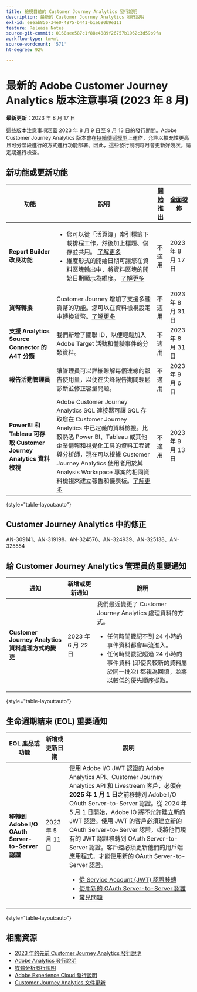 ```yaml
---
title: 檢視目前的 Customer Journey Analytics 發行說明
description: 最新的 Customer Journey Analytics 發行說明
exl-id: e8eab856-34e0-4875-b441-b1e680b9e111
feature: Release Notes
source-git-commit: 0160aee587c1f88e4889f26757b1962c3d59b9fa
workflow-type: tm+mt
source-wordcount: '571'
ht-degree: 92%

---
```


# 最新的 Adobe Customer Journey Analytics 版本注意事項 (2023 年 8 月)

**最新更新**：2023 年 8 月 17 日

這些版本注意事項涵蓋 2023 年 8 月 9 日至 9 月 13 日的發行期間。Adobe Customer Journey Analytics 版本會在[持續傳遞模型](releases.md)上運作，允許以擴充性更高且可分階段進行的方式進行功能部署。因此，這些發行說明每月會更新好幾次。請定期進行檢查。

## 新功能或更新功能

| 功能 | 說明 | [開始推出](releases.md) | [全面發佈](releases.md) |
| ----------- | ---------- | ------- | ---- |
| **Report Builder 改良功能** | <ul><li>您可以從「活頁簿」索引標籤下載排程工作，然後加上標題、儲存並共用。 [了解更多](/help/report-builder/schedule-reportbuilder.md)</li><li>維度形式的開始日期可讓您在資料區塊輸出中，將資料區塊的開始日期顯示為維度。 [了解更多](/help/report-builder/create-a-data-block.md) </li></ul> | 不適用 | 2023 年 8 月 17 日 |
| **貨幣轉換** | Customer Journey 增加了支援多種貨幣的功能。您可以在資料檢視設定中轉換貨幣。[了解更多](/help/data-views/component-settings/format.md) | 不適用 | 2023 年 8 月 31 日 |
| **支援 Analytics Source Connector 的 A4T 分類** | 我們新增了關聯 ID，以便輕鬆加入 Adobe Target 活動和體驗事件的分類資料。 | 不適用 | 2023 年 8 月 31 日 |
| **報告活動管理員** | 讓管理員可以詳細瞭解每個連線的報告使用量，以便在尖峰報告期間輕鬆診斷並修正容量問題。 | 不適用 | 2023 年 9 月 6 日 |
| **PowerBI 和 Tableau 可存取 Customer Journey Analytics 資料檢視** | Adobe Customer Journey Analytics SQL 連接器可讓 SQL 存取您在 Customer Journey Analytics 中已定義的資料檢視。比較熟悉 Power BI、Tableau 或其他企業情報和視覺化工具的資料工程師與分析師，現在可以根據 Customer Journey Analytics 使用者用於其 Analysis Workspace 專案的相同資料檢視來建立報告和儀表板。[了解更多](/help/data-views/sql-connector.md) | 不適用 | 2023 年 9 月 13 日 |

{style="table-layout:auto"}

## Customer Journey Analytics 中的修正

AN-309141、AN-319198、AN-324576、AN-324939、AN-325138、AN-325554

## 給 Customer Journey Analytics 管理員的重要通知

| 通知 | 新增或更新通知 | 說明 |
| --- | --- | --- |
| **Customer Journey Analytics 資料處理方式的變更** | 2023 年 6 月 22 日 | 我們最近變更了 Customer Journey Analytics 處理資料的方式。<ul><li>任何時間戳記不到 24 小時的事件資料都會串流進入。</li><li>任何時間戳記超過 24 小時的事件資料 (即使與較新的資料屬於同一批次) 都視為回填，並將以較低的優先順序擷取。</li></ul> |

{style="table-layout:auto"}

## 生命週期結束 (EOL) 重要通知

| EOL 產品或功能 | 新增或更新日期 | 說明 |
| --- | --- | --- |
| **移轉到 Adobe I/O OAuth Server-to-Server 認證** | 2023 年 5 月 11 日 | 使用 Adobe I/O JWT 認證的 Adobe Analytics API、Customer Journey Analytics API 和 Livestream 客戶，必須在 **2025 年 1 月 1 日**&#x200B;之前移轉到 Adobe I/O OAuth Server-to-Server 認證。從 2024 年 5 月 1 日開始，Adobe IO 將不允許建立新的 JWT 認證。使用 JWT 的客戶必須建立新的 OAuth Server-to-Server 認證，或將他們現有的 JWT 認證移轉到 OAuth Server-to-Server 認證。客戶還必須更新他們的用戶端應用程式，才能使用新的 OAuth Server-to-Server 認證。 <ul><li>[從 Service Account (JWT) 認證移轉](https://developer.adobe.com/developer-console/docs/guides/authentication/ServerToServerAuthentication/migration/)</li><li>[使用新的 OAuth Server-to-Server 認證](https://developer.adobe.com/developer-console/docs/guides/authentication/ServerToServerAuthentication/implementation/)</li><li>[常見問題](https://developer.adobe.com/developer-console/docs/guides/authentication/ServerToServerAuthentication/faqs/)</li></ul> |

{style="table-layout:auto"}


## 相關資源

* [2023 年的先前 Customer Journey Analytics 發行說明](/help/release-notes/2023.md)
* [Adobe Analytics 發行說明](https://experienceleague.adobe.com/docs/analytics/release-notes/latest.html?lang=zh-Hant)
* [媒體分析發行說明](https://experienceleague.adobe.com/docs/media-analytics/using/additional-resources/release-notes.html?lang=zh-Hant)
* [Adobe Experience Cloud 發行說明](https://experienceleague.adobe.com/docs/release-notes/experience-cloud/current.html?lang=zh-Hant)
* [Customer Journey Analytics 文件更新](/help/release-notes/doc-changes.md)
